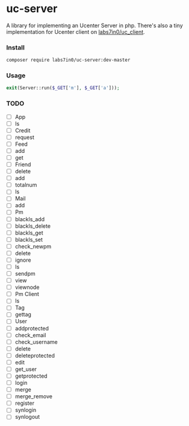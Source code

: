 uc-server
===
A library for implementing an Ucenter Server in php. There's also a tiny implementation for Ucenter client on [labs7in0/uc_client](https://github.com/labs7in0/uc_client).

### Install

```bash
composer require labs7in0/uc-server:dev-master
```

### Usage

```php
exit(Server::run($_GET['m'], $_GET['a']));
```

### TODO

* [ ] App
 * [ ] ls
* [ ] Credit
 * [ ] request
* [ ] Feed
 * [ ] add
 * [ ] get
* [ ] Friend
 * [ ] delete
 * [ ] add
 * [ ] totalnum
 * [ ] ls
* [ ] Mail
 * [ ] add
* [ ] Pm
 * [ ] blackls_add
 * [ ] blackls_delete
 * [ ] blackls_get
 * [ ] blackls_set
 * [ ] check_newpm
 * [ ] delete
 * [ ] ignore
 * [ ] ls
 * [ ] sendpm
 * [ ] view
 * [ ] viewnode
* [ ] Pm Client
 * [ ] ls
* [ ] Tag
 * [ ] gettag
* [ ] User
 * [ ] addprotected
 * [ ] check_email
 * [ ] check_username
 * [ ] delete
 * [ ] deleteprotected
 * [ ] edit
 * [ ] get_user
 * [ ] getprotected
 * [ ] login
 * [ ] merge
 * [ ] merge_remove
 * [ ] register
 * [ ] synlogin
 * [ ] synlogout